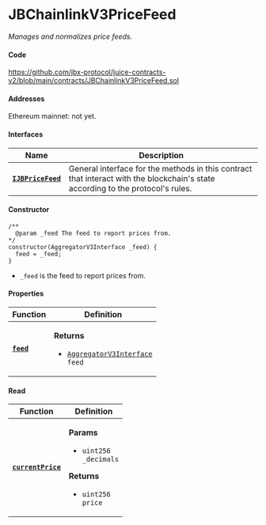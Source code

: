 # JBChainlinkV3PriceFeed

_Manages and normalizes price feeds._

#### Code

https://github.com/jbx-protocol/juice-contracts-v2/blob/main/contracts/JBChainlinkV3PriceFeed.sol

#### Addresses

Ethereum mainnet:  not yet.
<!-- Ethereum mainnet: [`0xfd6Bc33C9e25c6d9Bbd00b04992E3639E786DCEd`](https://etherscan.io/address/0xfd6Bc33C9e25c6d9Bbd00b04992E3639E786DCEd) -->

#### Interfaces

| Name                                             | Description                                                                                                                              |
| ------------------------------------------------ | ---------------------------------------------------------------------------------------------------------------------------------------- |
| [**`IJBPriceFeed`**](/protocol/api/interfaces/ijbpricefeed.md) | General interface for the methods in this contract that interact with the blockchain's state according to the protocol's rules. |

#### Constructor

```
/** 
  @param _feed The feed to report prices from.
*/
constructor(AggregatorV3Interface _feed) {
  feed = _feed;
}
```

* `_feed` is the feed to report prices from.

#### Properties

| Function                                                          | Definition                                                                                                                                                                                                |
| ----------------------------------------------------------------- | --------------------------------------------------------------------------------------------------------------------------------------------------------------------------------------------------------- |
| [**`feed`**](/protocol/api/contracts/or-price-feeds/jbchainlinkv3pricefeed/properties/feed.md)                            | <p><strong>Returns</strong></p><ul><li><code>[AggregatorV3Interface](https://docs.chain.link/docs/price-feeds-api-reference/) feed</code></li></ul> |

#### Read

| Function                                 | Definition                                                                                                                                                                                   |
| ---------------------------------------- | -------------------------------------------------------------------------------------------------------------------------------------------------------------------------------------------- |
| [**`currentPrice`**](/protocol/api/contracts/or-price-feeds/jbchainlinkv3pricefeed/read/currentprice.md) | <p><strong>Params</strong></p><ul><li><code>uint256 _decimals</code></li></ul><p><strong>Returns</strong></p><ul><li><code>uint256 price</code></li></ul> |
